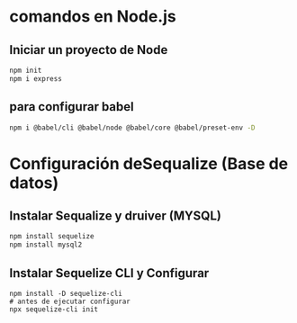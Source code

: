 # comandos en Node.js
## Iniciar un proyecto de Node
```bash
npm init
npm i express
```
## para configurar babel
```bash
npm i @babel/cli @babel/node @babel/core @babel/preset-env -D
```
# Configuración deSequalize (Base de datos)
## Instalar Sequalize y druiver (MYSQL)
```bash
npm install sequelize
npm install mysql2
```

## Instalar Sequelize CLI y Configurar
```
npm install -D sequelize-cli
# antes de ejecutar configurar
npx sequelize-cli init
```
